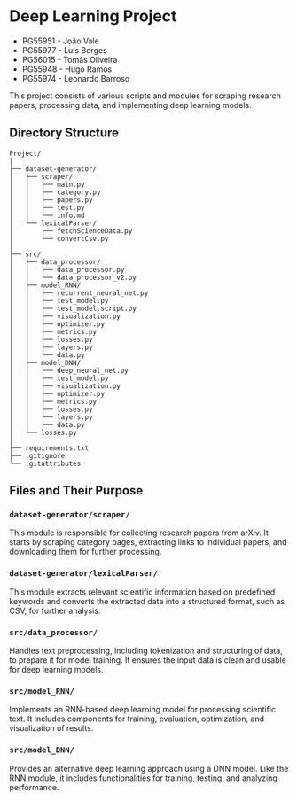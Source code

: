 # Deep Learning Project

- PG55951 - João Vale
- PG55977 - Luís Borges
- PG56015 - Tomás Oliveira
- PG55948 - Hugo Ramos
- PG55974 - Leonardo Barroso

This project consists of various scripts and modules for scraping research papers, processing data, and implementing deep learning models.

## Directory Structure

```
Project/
│
├── dataset-generator/
│   ├── scraper/
│   │   ├── main.py
│   │   ├── category.py
│   │   ├── papers.py
│   │   ├── test.py
│   │   └── info.md
│   └── lexicalParser/
│       ├── fetchScienceData.py
│       └── convertCsv.py
│
├── src/
│   ├── data_processor/
│   │   ├── data_processor.py
│   │   └── data_processor_v2.py
│   ├── model_RNN/
│   │   ├── recurrent_neural_net.py
│   │   ├── test_model.py
│   │   ├── test_model.script.py
│   │   ├── visualization.py
│   │   ├── optimizer.py
│   │   ├── metrics.py
│   │   ├── losses.py
│   │   ├── layers.py
│   │   └── data.py
│   ├── model_DNN/
│   │   ├── deep_neural_net.py
│   │   ├── test_model.py
│   │   ├── visualization.py
│   │   ├── optimizer.py
│   │   ├── metrics.py
│   │   ├── losses.py
│   │   ├── layers.py
│   │   └── data.py
│   └── losses.py
│
├── requirements.txt
├── .gitignore
└── .gitattributes
```

## Files and Their Purpose

### `dataset-generator/scraper/`
This module is responsible for collecting research papers from arXiv. It starts by scraping category pages, extracting links to individual papers, and downloading them for further processing.

### `dataset-generator/lexicalParser/`
This module extracts relevant scientific information based on predefined keywords and converts the extracted data into a structured format, such as CSV, for further analysis.

### `src/data_processor/`
Handles text preprocessing, including tokenization and structuring of data, to prepare it for model training. It ensures the input data is clean and usable for deep learning models.

### `src/model_RNN/`
Implements an RNN-based deep learning model for processing scientific text. It includes components for training, evaluation, optimization, and visualization of results.

### `src/model_DNN/`
Provides an alternative deep learning approach using a DNN model. Like the RNN module, it includes functionalities for training, testing, and analyzing performance.
